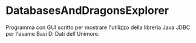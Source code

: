 # DatabasesAndDragonsExplorer
Programma con GUI scritto per mostrare l'utilizzo della libreria Java JDBC per l'esame Basi Di Dati dell'Unimore.
